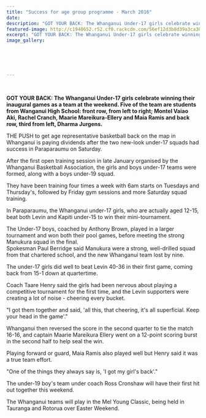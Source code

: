 ```yaml
---
title: "Success for age group programme - March 2016"
date: 
description: "GOT YOUR BACK: The Whanganui Under-17 girls celebrate winning their inaugural games as a team at the weekend, Wanganui Chronicle article on 15/3/15..."
featured-image: http://c1940652.r52.cf0.rackcdn.com/56ef12d3b8d39a3ca300258a/WU-U17-girls-win-games-in-Paraparaumu.-15.3.16.jpg
excerpt: "GOT YOUR BACK: The Whanganui Under-17 girls celebrate winning their inaugural games as a team at the weekend, Wanganui Chronicle article on 15/3/15... ."
image_gallery:
    
    
    
    
    
---
```


<p>&nbsp;</p>
<p><strong>GOT YOUR BACK: The Whanganui Under-17 girls celebrate winning their inaugural games as a team at the weekend. Five of the team are students from Wanganui High School: front row, from left to right; Montel Vaiao Aki, Rachel Cranch, Maarie Mareikura-Ellery and Maia Ramis and back row, third from left, Dharma Jurgens.</strong></p>
<p><span><span>THE PUSH to get age representative basketball back on the map in Whanganui is paying dividends after the two new-look under-17 squads had success in Paraparaumu on Saturday.</span><br /></span></p>
<p><span><span>After the first open training session in late January organised by the Whanganui Basketball Association, the girls and boys under-17 teams were formed, along with a boys under-19 squad.</span><br /></span></p>
<p><span><span>They have been training four times a week with 6am starts on Tuesdays and Thursday's, followed by Friday gym sessions and more Saturday squad training.</span><br /></span></p>
<p><span><span>In Paraparaumu, the Whanganui under-17 girls, who are actually aged 12-15, beat both Levin and Kapiti under-15 to win their mini-tournament.</span><br /></span></p>
<p><span><span>The Under-17 boys, coached by Anthony Brown, played in a larger tournament and won both their pool games, before meeting the strong Manukura squad in the final.</span><br /><span>Spokesman Paul Berridge said Manukura were a strong, well-drilled squad from that chartered school, and the new Whanganui team lost by nine.</span><br /></span></p>
<p><span><span>The under-17 girls did well to beat Levin 40-36 in their first game, coming back from 15-1 down at quartertime.</span><br /></span></p>
<p><span><span>Coach Taare Henry said the girls had been nervous about playing a competitive tournament for the first time, and the Levin supporters were creating a lot of noise - cheering every bucket.</span><br /></span></p>
<p><span><span>"I got them together and said, 'all this, that cheering, it's all superficial. Keep your head in the game'."</span><br /></span></p>
<p><span><span>Whanganui then reversed the score in the second quarter to tie the match 16-16, and captain Maarie Mareikura Ellery went on a 12-point scoring burst in the second half to help seal the win.</span><br /></span></p>
<p><span><span>Playing forward or guard, Maia Ramis also played well but Henry said it was a true team effort.</span><br /></span></p>
<p><span><span>"One of the things they always say is, 'I got my girl's back'."</span><br /></span></p>
<p><span><span>The under-19 boy's team under coach Ross Cronshaw will have their first hit out together this weekend.</span><br /></span></p>
<p><span><span>The Whanganui teams will play in the Mel Young Classic, being held in Tauranga and Rotorua over Easter Weekend.</span></span></p>

